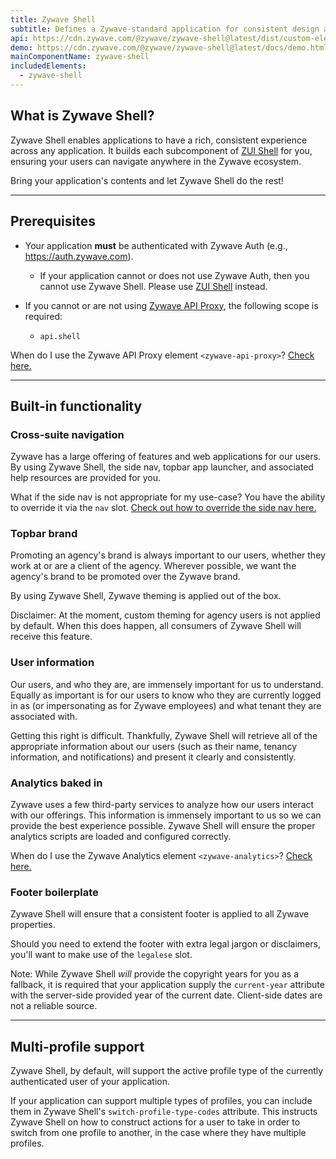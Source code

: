 ```yaml
---
title: Zywave Shell
subtitle: Defines a Zywave-standard application for consistent design and navigation.
api: https://cdn.zywave.com/@zywave/zywave-shell@latest/dist/custom-elements.json
demo: https://cdn.zywave.com/@zywave/zywave-shell@latest/docs/demo.html
mainComponentName: zywave-shell
includedElements:
  - zywave-shell
---
```

## What is Zywave Shell?

Zywave Shell enables applications to have a rich, consistent experience across any application. It builds each subcomponent of [ZUI Shell](/design-system/components/shell) for you, ensuring your users can navigate anywhere in the Zywave ecosystem. 

Bring your application's contents and let Zywave Shell do the rest!

---

## Prerequisites

* Your application **must** be authenticated with Zywave Auth (e.g., <https://auth.zywave.com>).

  * If your application cannot or does not use Zywave Auth, then you cannot use Zywave Shell. Please use [ZUI Shell](/design-system/components/shell/) instead.
* If you cannot or are not using [Zywave API Proxy](/application-framework/components/api-proxy/?tab=usage), the following scope is required:

  * `api.shell`

<docs-note>When do I use the Zywave API Proxy element `<zywave-api-proxy>`? [Check here.](/application-framework/components/api-proxy/?tab=usage)</docs-note>

---

## Built-in functionality

### Cross-suite navigation

Zywave has a large offering of features and web applications for our users. By using Zywave Shell, the side nav, topbar app launcher, and associated help resources are provided for you.

<docs-note>What if the side nav is not appropriate for my use-case? You have the ability to override it via the `nav` slot. [Check out how to override the side nav here.](/application-framework/components/shell/?tab=demos#override-side-nav)</docs-note>

<docs-spacer size="small"></docs-spacer>

### Topbar brand

Promoting an agency's brand is always important to our users, whether they work at or are a client of the agency. Wherever possible, we want the agency's brand to be promoted over the Zywave brand.

By using Zywave Shell, Zywave theming is applied out of the box.

<docs-note>Disclaimer: At the moment, custom theming for agency users is not applied by default. When this does happen, all consumers of Zywave Shell will receive this feature.</docs-note>

<docs-spacer size="small"></docs-spacer>

### User information

Our users, and who they are, are immensely important for us to understand. Equally as important is for our users to know who they are currently logged in as (or impersonating as for Zywave employees) and what tenant they are associated with.

Getting this right is difficult. Thankfully, Zywave Shell will retrieve all of the appropriate information about our users (such as their name, tenancy information, and notifications) and present it clearly and consistently.

<docs-spacer size="small"></docs-spacer>

### Analytics baked in

Zywave uses a few third-party services to analyze how our users interact with our offerings. This information is immensely important to us so we can provide the best experience possible. Zywave Shell will ensure the proper analytics scripts are loaded and configured correctly.

<docs-note>When do I use the Zywave Analytics element `<zywave-analytics>`? [Check here.](/application-framework/components/analytics)</docs-note>

<docs-spacer size="small"></docs-spacer>

### Footer boilerplate

Zywave Shell will ensure that a consistent footer is applied to all Zywave properties.

Should you need to extend the footer with extra legal jargon or disclaimers, you'll want to make use of the `legalese` slot.

<docs-note>Note: While Zywave Shell *will* provide the copyright years for you as a fallback, it is required that your application supply the `current-year` attribute with the server-side provided year of the current date. Client-side dates are not a reliable source.</docs-note>

---

## Multi-profile support

Zywave Shell, by default, will support the active profile type of the currently authenticated user of your application.

If your application can support multiple types of profiles, you can include them in Zywave Shell's `switch-profile-type-codes` attribute. This instructs Zywave Shell on how to construct actions for a user to take in order to switch from one profile to another, in the case where they have multiple profiles.